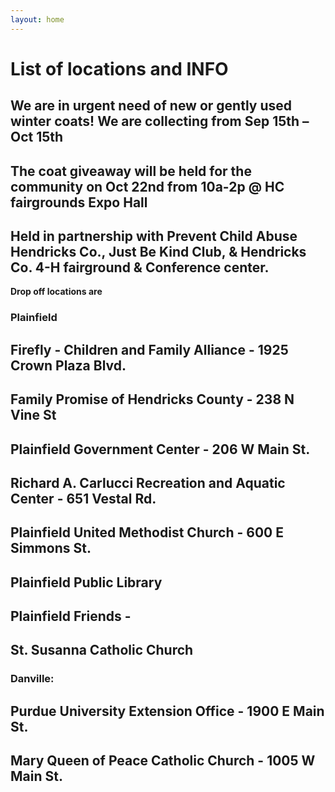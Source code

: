 ```yaml
---
layout: home
---
```

# List of locations and INFO

## We are in urgent need of new or gently used winter coats!  We are collecting from Sep 15th – Oct 15th

## The coat giveaway will be held for the community on Oct 22nd from 10a-2p @ HC fairgrounds Expo Hall

## Held in partnership with Prevent Child Abuse Hendricks Co., Just Be Kind Club, & Hendricks Co. 4-H fairground & Conference center.

**Drop off locations are**

### Plainfield
## Firefly - Children and Family Alliance - 1925 Crown Plaza Blvd. 
## Family Promise of Hendricks County - 238 N Vine St
## Plainfield Government Center - 206 W Main St.
## Richard A. Carlucci Recreation and Aquatic Center - 651 Vestal Rd.
## Plainfield United Methodist Church - 600 E Simmons St.
## Plainfield Public Library
## Plainfield Friends -
## St. Susanna Catholic Church

### Danville:
## Purdue University Extension Office - 1900 E Main St. 
## Mary Queen of Peace Catholic Church - 1005 W Main St.
